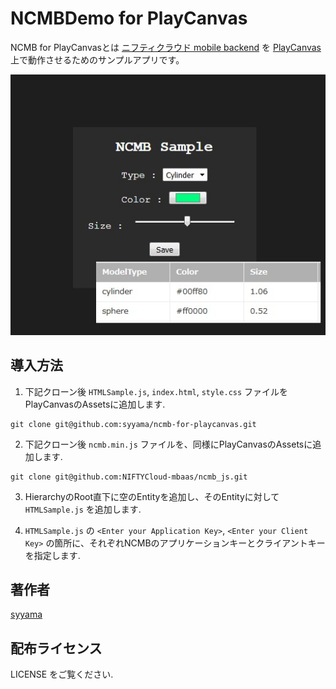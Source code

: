 # NCMBDemo for PlayCanvas

NCMB for PlayCanvasとは [ニフティクラウド mobile backend](http://mb.cloud.nifty.com/) を [PlayCanvas](https://playcanvas.com/) 上で動作させるためのサンプルアプリです。

![sample](https://raw.githubusercontent.com/syyama/ncmb-for-playcanvas/master/ncmb-for-playcanvas.jpg "サンプル")

## 導入方法

1. 下記クローン後 `HTMLSample.js`, `index.html`, `style.css` ファイルをPlayCanvasのAssetsに追加します.

```
git clone git@github.com:syyama/ncmb-for-playcanvas.git
```

2. 下記クローン後 `ncmb.min.js` ファイルを、同様にPlayCanvasのAssetsに追加します.

```
git clone git@github.com:NIFTYCloud-mbaas/ncmb_js.git
```

3. HierarchyのRoot直下に空のEntityを追加し、そのEntityに対して `HTMLSample.js` を追加します.

4. `HTMLSample.js` の `<Enter your Application Key>`, `<Enter your Client Key>` の箇所に、それぞれNCMBのアプリケーションキーとクライアントキーを指定します.

## 著作者

[syyama](https://twitter.com/syyama_net) 

## 配布ライセンス

LICENSE をご覧ください.